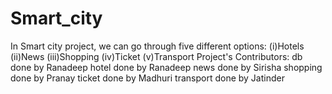 # Smart_city

In Smart city project, we can go through five different options:
(i)Hotels
(ii)News 
(iii)Shopping
(iv)Ticket
(v)Transport
Project's Contributors:
db done by Ranadeep
hotel done by Ranadeep
news done by Sirisha
shopping done by Pranay
ticket done by Madhuri
transport done by Jatinder
